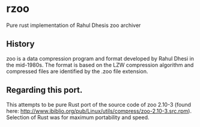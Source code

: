 # rzoo
Pure rust implementation of Rahul Dhesis zoo archiver

## History
zoo is a data compression program and format developed by Rahul Dhesi in the mid-1980s.
The format is based on the LZW compression algorithm and compressed files are identified by the .zoo file extension.

## Regarding this port.
This attempts to be pure Rust port of the source code of zoo 2.10-3 (found here: http://www.ibiblio.org/pub/Linux/utils/compress/zoo-2.10-3.src.rpm).
Selection of Rust was for maximum portability and speed.
